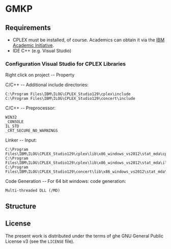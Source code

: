 # GMKP

## Requirements

* CPLEX must be installed, of course. Academics can obtain it via the [IBM Academic Initiative](https://developer.ibm.com/academic/).
* IDE C++ (e.g. Visual Studio)

### Configuration Visual Studio for CPLEX Libraries

Right click on project -- Property

C/C++ -- Additional include directories:
```
C:\Program Files\IBM\ILOG\CPLEX_Studio129\cplex\include
C:\Program Files\IBM\ILOG\CPLEX_Studio129\concert\include
```

C/C++ -- Preprocessor:
```
WIN32
_CONSOLE
IL_STD
_CRT_SECURE_NO_WARNINGS
```

Linker -- Input:
```
C:\Program Files\IBM\ILOG\CPLEX_Studio129\cplex\lib\x86_windows_vs2012\stat_mda\cplex1260.lib
C:\Program Files\IBM\ILOG\CPLEX_Studio129\cplex\lib\x86_windows_vs2012\stat_mda\ilocplex.lib
C:\Program Files\IBM\ILOG\CPLEX_Studio129\concert\lib\x86_windows_vs2012\stat_mda\concert.lib
```

Code Generation -- For 64 bit windows: code generation:
```
Multi-threaded DLL (/MD)
```

## Structure

## License

The present work is distributed under the terms of ghe GNU General Public License v3 (see the `LICENSE` file).
